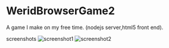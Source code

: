 # WeridBrowserGame2
A game I make on my free time. (nodejs server,html5 front end).

screenshots
![screenshot1](https://i.imgur.com/BdneKKO.png)
![screenshot2](https://i.imgur.com/RmS55v9.png)
